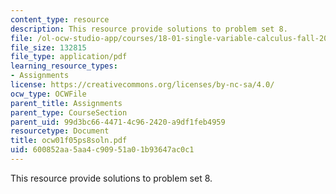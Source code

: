 ```yaml
---
content_type: resource
description: This resource provide solutions to problem set 8.
file: /ol-ocw-studio-app/courses/18-01-single-variable-calculus-fall-2005/600852aa5aa4c90951a01b93647ac0c1_ocw01f05ps8soln.pdf
file_size: 132815
file_type: application/pdf
learning_resource_types:
- Assignments
license: https://creativecommons.org/licenses/by-nc-sa/4.0/
ocw_type: OCWFile
parent_title: Assignments
parent_type: CourseSection
parent_uid: 99d3bc66-4471-4c96-2420-a9df1feb4959
resourcetype: Document
title: ocw01f05ps8soln.pdf
uid: 600852aa-5aa4-c909-51a0-1b93647ac0c1
---
```

This resource provide solutions to problem set 8.